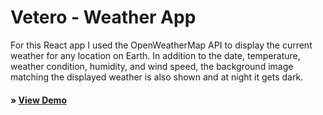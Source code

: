 # Vetero - Weather App

For this React app I used the OpenWeatherMap API to display the current weather for any location on Earth. In addition to the date, temperature, weather condition, humidity, and wind speed, the background image matching the displayed weather is also shown and at night it gets dark.

#### &raquo; [View Demo](https://vetero.vercel.app)
